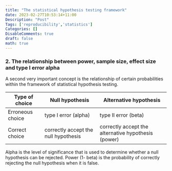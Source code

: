 ```yaml
---
title: "The statistical hypothesis testing framework"
date: 2023-02-27T10:53:14+11:00
Description: "Post"
Tags: ['reproducibility','statistics']
Categories: []
DisableComments: true
draft: false
math: true
---
```


### 2. The relationship between power, sample size, effect size and type I error alpha

A second very important concept is the relationship of certain probabilities within the framework of statistical hypothesis testing.

| Type of choice      | Null hypothesis             | Alternative hypothesis |
|---------------------|-----------------------------|------------------------|
| Erroneous choice    | type I error (alpha)        | type II error (beta)   |
| Correct choice      | correctly accept the null hypothesis  | correctly accept the alternative hypothesis (power)  |

Alpha is the level of significance that is used to determine whether a null hypothesis can be rejected. Power (1- beta) is the probability of correctly rejecting the null hypothesis when it is false.